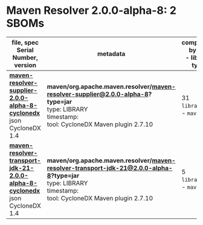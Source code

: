 Maven Resolver 2.0.0-alpha-8: 2 SBOMs
=======

| file, spec<br>Serial Number, version| metadata | components<br>by type<br>- libs purl types |
| ----------------------------------- | -------- | ------------------------------------------ |
| **[maven-resolver-supplier-2.0.0-alpha-8-cyclonedx](maven/org.apache.maven.resolver/maven-resolver-supplier/2.0.0-alpha-8/maven-resolver-supplier-2.0.0-alpha-8-cyclonedx.json)**<br>json CycloneDX 1.4 | **maven/org.apache.maven.resolver/maven-resolver-supplier@2.0.0-alpha-8?type=jar**<br>type: LIBRARY<br>timestamp: <br>tool: CycloneDX Maven plugin 2.7.10 | 31<br>`library`: 31 <br>- `maven`: 31  |
| **[maven-resolver-transport-jdk-21-2.0.0-alpha-8-cyclonedx](maven/org.apache.maven.resolver/maven-resolver-transport-jdk-21/2.0.0-alpha-8/maven-resolver-transport-jdk-21-2.0.0-alpha-8-cyclonedx.json)**<br>json CycloneDX 1.4 | **maven/org.apache.maven.resolver/maven-resolver-transport-jdk-21@2.0.0-alpha-8?type=jar**<br>type: LIBRARY<br>timestamp: <br>tool: CycloneDX Maven plugin 2.7.10 | 5<br>`library`: 5 <br>- `maven`: 5  |
